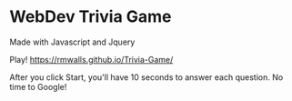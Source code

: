 # WebDev Trivia Game
Made with Javascript and Jquery

Play!
https://rmwalls.github.io/Trivia-Game/


After you click Start, you'll have 10 seconds to answer each question. No time to Google!

